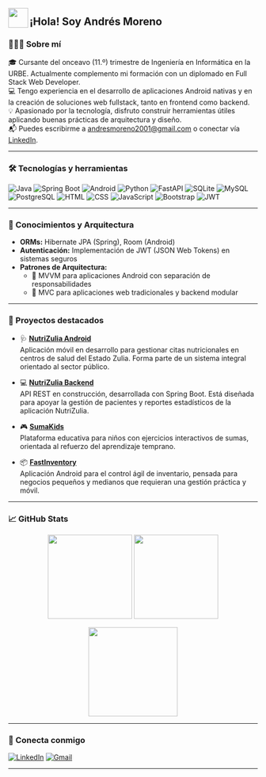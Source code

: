 <img src="https://raw.githubusercontent.com/andresmtataseo/andresmtataseo/main/assets/wave.gif" width="40" align="left"/><h2>¡Hola! Soy Andrés Moreno</h2>

### 👨🏻‍💻 Sobre mí

🎓 Cursante del onceavo (11.º) trimestre de Ingeniería en Informática en la URBE. Actualmente complemento mi formación con un diplomado en Full Stack Web Developer.  
💻 Tengo experiencia en el desarrollo de aplicaciones Android nativas y en la creación de soluciones web fullstack, tanto en frontend como backend.  
💡 Apasionado por la tecnología, disfruto construir herramientas útiles aplicando buenas prácticas de arquitectura y diseño.  
📬 Puedes escribirme a [andresmoreno2001@gmail.com](mailto:andresmoreno2001@gmail.com) o conectar vía [LinkedIn](https://www.linkedin.com/in/andresmtataseo/).

---

### 🛠 Tecnologías y herramientas

![Java](https://img.shields.io/badge/java-%23ED8B00.svg?style=for-the-badge&logo=java&logoColor=white)
![Spring Boot](https://img.shields.io/badge/springboot-%236DB33F.svg?style=for-the-badge&logo=springboot&logoColor=white)
![Android](https://img.shields.io/badge/Android-3DDC84?style=for-the-badge&logo=android&logoColor=white)
![Python](https://img.shields.io/badge/python-3670A0?style=for-the-badge&logo=python&logoColor=ffdd54)
![FastAPI](https://img.shields.io/badge/FastAPI-005571?style=for-the-badge&logo=fastapi&logoColor=white)
![SQLite](https://img.shields.io/badge/sqlite-%2307405e.svg?style=for-the-badge&logo=sqlite&logoColor=white)
![MySQL](https://img.shields.io/badge/mysql-%2300f.svg?style=for-the-badge&logo=mysql&logoColor=white)
![PostgreSQL](https://img.shields.io/badge/PostgreSQL-336791?style=for-the-badge&logo=postgresql&logoColor=white)
![HTML](https://img.shields.io/badge/html5-%23E34F26.svg?style=for-the-badge&logo=html5&logoColor=white)
![CSS](https://img.shields.io/badge/css3-%231572B6.svg?style=for-the-badge&logo=css3&logoColor=white)
![JavaScript](https://img.shields.io/badge/javascript-%23323330.svg?style=for-the-badge&logo=javascript&logoColor=%23F7DF1E)
![Bootstrap](https://img.shields.io/badge/bootstrap-%23563D7C.svg?style=for-the-badge&logo=bootstrap&logoColor=white)
![JWT](https://img.shields.io/badge/JWT-000000?style=for-the-badge&logo=jsonwebtokens&logoColor=white)

---

### 🧱 Conocimientos y Arquitectura

- **ORMs:** Hibernate JPA (Spring), Room (Android)  
- **Autenticación:** Implementación de JWT (JSON Web Tokens) en sistemas seguros  
- **Patrones de Arquitectura:**  
  - 🧩 MVVM para aplicaciones Android con separación de responsabilidades  
  - 🧱 MVC para aplicaciones web tradicionales y backend modular  

---

### 📂 Proyectos destacados

- 🩺 [**NutriZulia Android**](https://github.com/andresmtataseo/NutriZulia-Android)  
  Aplicación móvil en desarrollo para gestionar citas nutricionales en centros de salud del Estado Zulia. Forma parte de un sistema integral orientado al sector público.  

- 💻 [**NutriZulia Backend**](https://github.com/andresmtataseo/NutriZulia-Backend)  
  API REST en construcción, desarrollada con Spring Boot. Está diseñada para apoyar la gestión de pacientes y reportes estadísticos de la aplicación NutriZulia.  

- 🎮 [**SumaKids**](https://github.com/andresmtataseo/SumaKids)  
  Plataforma educativa para niños con ejercicios interactivos de sumas, orientada al refuerzo del aprendizaje temprano.  

- 📦 [**FastInventory**](https://github.com/andresmtataseo/FastInventory)  
  Aplicación Android para el control ágil de inventario, pensada para negocios pequeños y medianos que requieran una gestión práctica y móvil.  

---

### 📈 GitHub Stats

<p align="center">
  <img height="170em" src="https://github-readme-stats.vercel.app/api?username=andresmtataseo&show_icons=true&theme=algolia&include_all_commits=true&count_private=true"/>
  <img height="170em" src="https://github-readme-stats.vercel.app/api/top-langs/?username=andresmtataseo&layout=compact&langs_count=8&theme=algolia"/>
</p>

<p align="center">
  <img height="180em" src="https://github-readme-streak-stats.herokuapp.com/?user=andresmtataseo&theme=dark&hide_border=true"/>
</p>

---

### 🤝 Conecta conmigo

[![LinkedIn](https://img.shields.io/badge/-LinkedIn-0077B5?style=for-the-badge&logo=linkedin&logoColor=white)](https://www.linkedin.com/in/andresmtataseo/)
[![Gmail](https://img.shields.io/badge/-Gmail-D14836?style=for-the-badge&logo=gmail&logoColor=white)](mailto:andresmoreno2001@gmail.com)

---

